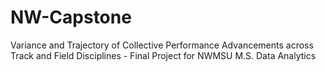 # NW-Capstone
Variance and Trajectory of Collective Performance Advancements across Track and Field Disciplines - Final Project for NWMSU M.S. Data Analytics
